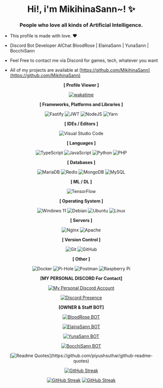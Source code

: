 <h1 align="center">Hi!, i'm MikihinaSann~! ✨</h1>
<h3 align="center">People who love all kinds of Artificial Intelligence.</h3>

- This profile is made with love. ❤️

- Discord Bot Developer AIChat BloodRose | ElainaSann | YunaSann | BocchiSann

- Feel Free to contact me via Discord for games, tech, whatever you want

-  All of my projects are available at [https://github.com/MikihinaSann](https://github.com/MikihinaSann)

<div align="center">

**[ Profile Viewer ]**

<!-- [![ProfileViewer](https://visitcount.itsvg.in/api?id=MikihinaSann&label=Profile%20Analytics%20Viewer&color=5&icon=5&pretty=true)](https://visitcount.itsvg.in) -->

[![wakatime](https://wakatime.com/badge/user/5af079c3-4d4a-4436-9982-6ba725ed4a2f.svg)](https://wakatime.com/badge/user/5af079c3-4d4a-4436-9982-6ba725ed4a2f)

**[ Frameworks, Platforms and Libraries ]**

![Fastify](https://img.shields.io/badge/fastify-%23000000.svg?style=for-the-badge&logo=fastify&logoColor=white)
![JWT](https://img.shields.io/badge/JWT-black?style=for-the-badge&logo=JSON%20web%20tokens)
![NodeJS](https://img.shields.io/badge/node.js-6DA55F?style=for-the-badge&logo=node.js&logoColor=white)
![Yarn](https://img.shields.io/badge/yarn-%232C8EBB.svg?style=for-the-badge&logo=yarn&logoColor=white)

**[ IDEs / Editors ]**

![Visual Studio Code](https://img.shields.io/badge/Visual%20Studio%20Code-0078d7.svg?style=for-the-badge&logo=visual-studio-code&logoColor=white)

**[ Languages ]**

![TypeScript](https://img.shields.io/badge/typescript-%23007ACC.svg?style=for-the-badge&logo=typescript&logoColor=white)
![JavaScript](https://img.shields.io/badge/javascript-%23323330.svg?style=for-the-badge&logo=javascript&logoColor=%23F7DF1E)
![Python](https://img.shields.io/badge/python-3670A0?style=for-the-badge&logo=python&logoColor=ffdd54)
![PHP](https://img.shields.io/badge/php-%23777BB4.svg?style=for-the-badge&logo=php&logoColor=white)

**[ Databases ]**

![MariaDB](https://img.shields.io/badge/MariaDB-003545?style=for-the-badge&logo=mariadb&logoColor=white)
![Redis](https://img.shields.io/badge/redis-%23DD0031.svg?style=for-the-badge&logo=redis&logoColor=white)
![MongoDB](https://img.shields.io/badge/MongoDB-%234ea94b.svg?style=for-the-badge&logo=mongodb&logoColor=white)
![MySQL](https://img.shields.io/badge/mysql-%2300f.svg?style=for-the-badge&logo=mysql&logoColor=white)

**[ ML / DL ]**

![TensorFlow](https://img.shields.io/badge/TensorFlow-%23FF6F00.svg?style=for-the-badge&logo=TensorFlow&logoColor=white)

**[ Operating System ]**

![Windows 11](https://img.shields.io/badge/Windows%2011-%230079d5.svg?style=for-the-badge&logo=Windows%2011&logoColor=white)
![Debian](https://img.shields.io/badge/Debian-D70A53?style=for-the-badge&logo=debian&logoColor=white)
![Ubuntu](https://img.shields.io/badge/Ubuntu-E95420?style=for-the-badge&logo=ubuntu&logoColor=white)
![Linux](https://img.shields.io/badge/Linux-FCC624?style=for-the-badge&logo=linux&logoColor=black)

**[ Servers ]**

![Nginx](https://img.shields.io/badge/nginx-%23009639.svg?style=for-the-badge&logo=nginx&logoColor=white)
![Apache](https://img.shields.io/badge/apache-%23D42029.svg?style=for-the-badge&logo=apache&logoColor=white)

**[ Version Control ]**

![Git](https://img.shields.io/badge/git-%23F05033.svg?style=for-the-badge&logo=git&logoColor=white)
![GitHub](https://img.shields.io/badge/github-%23121011.svg?style=for-the-badge&logo=github&logoColor=white)

**[ Other ]**

![Docker](https://img.shields.io/badge/docker-%230db7ed.svg?style=for-the-badge&logo=docker&logoColor=white)
![Pi-Hole](https://img.shields.io/badge/pihole-%2396060C.svg?style=for-the-badge&logo=pi-hole&logoColor=white)
![Postman](https://img.shields.io/badge/Postman-FF6C37?style=for-the-badge&logo=postman&logoColor=white)
![Raspberry Pi](https://img.shields.io/badge/-RaspberryPi-C51A4A?style=for-the-badge&logo=Raspberry-Pi)

**[MY PERSONAL DISCORD For Contact]**

[![My Personal Discord Account](https://dcbadge.vercel.app/api/shield/419882149542363137)](https://discord.com/users/419882149542363137/)

[![Discord Presence](https://lanyard.cnrad.dev/api/419882149542363137)](https://discord.com/users/419882149542363137)

**[OWNER & Staff BOT]**

[![BloodRose BOT](https://dcbadge.vercel.app/api/shield/897621786492039229?bot=true)](https://discord.com/api/oauth2/authorize?client_id=914008826301272094&permissions=8&scope=bot%20applications.commands)

[![ElainaSann BOT](https://dcbadge.vercel.app/api/shield/914008826301272094?bot=true)](https://discord.com/api/oauth2/authorize?client_id=957108237050708049&permissions=8&scope=bot%20applications.commands)

[![YunaSann BOT](https://dcbadge.vercel.app/api/shield/957108237050708049?bot=true)](https://discord.com/api/oauth2/authorize?client_id=970701752779296768&permissions=8&scope=bot%20applications.commands)

[![BocchiSann BOT](https://dcbadge.vercel.app/api/shield/970701752779296768?bot=true)](https://discord.com/api/oauth2/authorize?client_id=897621786492039229&permissions=8&scope=bot%20applications.commands)

<!-- <a href="https://github.com/piyushsuthar/github-readme-quotes" target="blank">
<img src="https://quotes-github-readme.vercel.app/api?theme=radical&author=MikihinaSan&quote=I love the technology world. developed very quickly Because I will learn more and more about it endlessly."  alt="failed to load resource"/>
</a> -->

[![Readme Quotes](https://quotes-github-readme.vercel.app/api?theme=radical&author=MikihinaSann&quote=I%20love%20the%20technology%20world.%20developed%20very%20quickly%20Because%20I%20will%20learn%20more%20and%20more%20about%20it%20endlessly.)](https://github.com/piyushsuthar/github-readme-quotes)

[![GitHub Streak](https://github-readme-streak-stats.herokuapp.com?user=MikihinaSann&theme=radical&hide_border=true&card_width=500&card_height=150&border_radius=20&date_format=j%20M%5B%20Y%5D)](https://git.io/streak-stats)

[![GitHub Streak](https://github-readme-stats.vercel.app/api?username=MikihinaSann&count_private=true&border_radius=20&show_icons=true&card_width=500&card_height=150&hide_border=true&theme=radical)](https://git.io/streak-stats)
[![GitHub Streak](https://github-readme-stats.vercel.app/api/top-langs?locale=en&hide_title=false&border_radius=20&layout=compact&hide_border=true&card_width=500&card_height=150&langs_count=5&theme=radical&username=MikihinaSann)](https://git.io/streak-stats)
</div>
